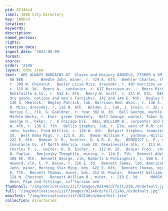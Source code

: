 ```yaml
---
pid: 02146cd
label: 1886 City Directory
key: 1886cd
location: 
keywords: 
description: 
named_persons: 
rights: 
creation_date: 
ingest_date: '2023-08-09'
format: 
source: 
order: '2146'
layout: cmhc_item
text: 'ARE ALWAYS BARGAINS AT  Gloves and Hosiery DANIELS, FISHER & SMITH’S.  BEE
  68 BEN        Beedle John, miner, r. 724 E. 6th.  Beehler Charles, (Murray & Bechler,)
  r. 308 W. Chestnut.  Beeler Lissa Miss, dressmkr, r. 407 Harrison av.  Beem Harry,
  r. 115 W. 3d.  Beers A., conductor, r. 617 Harrison av. :  Beers Richard, carpenter,
  Robitaille & Co., r. 532 E. 5th.  Beery W. Scott, r. 211 W. 5th.  BEGGS ROBERT H.,
  dry goods, notions and men’s furnisher, 142 and 144 E. 6th.  Begley Mary Mrs., r.
  136 S. Hemlock.  Begley Patrick, lab, Harrison Red. Wkzs., r. 136 S. 1lemlock.  Begrow
  R. Miss, dressmkr, r, 116 W. 6th.  Belden J., lab, J. Irwin, r. 3d, cor. Spruce.  Bell
  Dorsey C., clk, G. Goeldner, r. rear 302 W. 3d.  Bell George, marble cutter, Leadville
  Marble Works, r. Ever- green Cemetery.  Bell George, waiter, Tabor Grand Hotel.  Bell
  George H., bkkpr, r. 6 Chicago blk.  BELL WILLIAM B., carpenter and builder, 125
  W. 4th, r. 136 E. 7th.  Bellis Stephen, lab, r. Elm, west of R.R. crossing.  Belmore
  John, barber, Fred Wittich, r. 126 W. 4th.  Belport Stephen, teamster, r. 417 E.
  3d.  Belt Emma Migs, r. 121 E. 3d.  Beman William F., yardman, Williams Bros., r.
  222 E. 8th.  Bement O. D., hostler, D. & R. G. Ry.  BENEDICT L. P., manager, Accident
  Insurance Co. of North America, room 20, Demaineville blk, r. 111 W. 4th.  Bengel
  Charles P. J., waiter, D. D. Escher, r. 112 W. 2d.  Benier Fred., shoemkr, r. 318
  N. Poplar.  Benjovsky Theophile, mining, r. 124 E. 7th.  Bennett Adella Mrs., r.
  308 EK. 9th.  Bennett George, clk, Roberts & Polkinghorn, r. 500 E. 8th.  Bennett
  Howard, clk, C. P. Basye, r. 126 E. 3d.  Bennett James, lab, American Smelter.  Bennett
  John, miner, Morning Star Mine, bds. 422 E. 6th.  Bennett Thomas, miner, r. 509
  E. 7th.  Bennett Thomas, miner, bds. 312 N. Poplar.  Bennett William, smelter, r.
  124 W. Chestnut.  Bennett William B., miner, r. 219 E. 3d.     MARSH & EATON,  Belting,
  Hose, Pipe and Fittings, si7‘tarison ave    '
thumbnail: "/img/derivatives/iiif/images/02146cd/full/250,/0/default.jpg"
full: "/img/derivatives/iiif/images/02146cd/full/1140,/0/default.jpg"
manifest: "/img/derivatives/iiif/02146cd/manifest.json"
collection: directories
---
```

